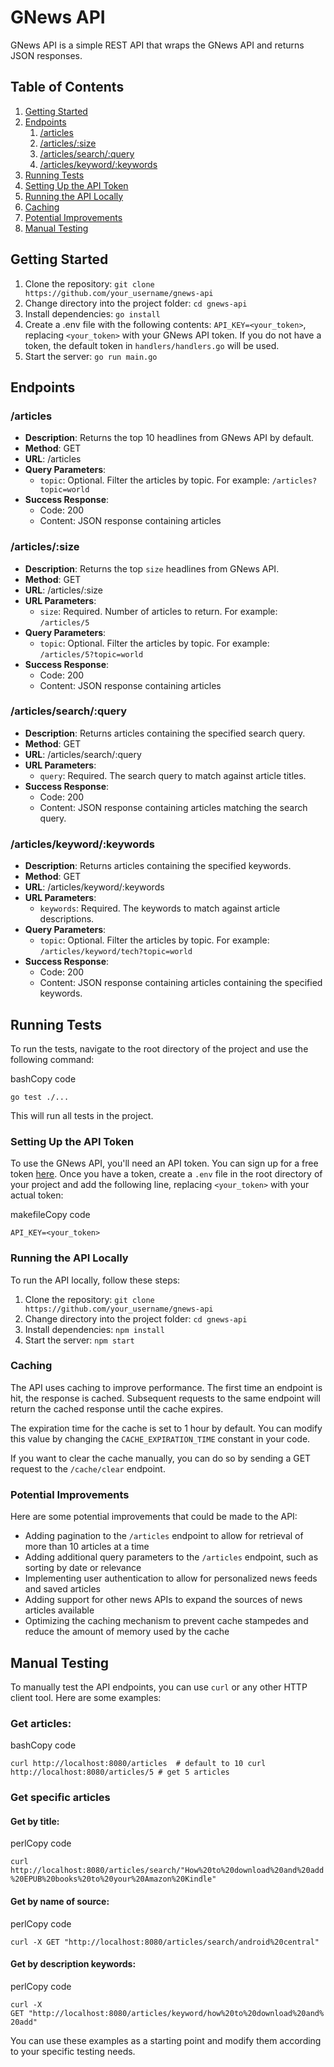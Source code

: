 # GNews API

GNews API is a simple REST API that wraps the GNews API and returns JSON responses.

## Table of Contents

1.  [Getting Started](https://github.com/syedwshah/news-api#getting-started)
2.  [Endpoints](https://github.com/syedwshah/news-api#endpoints)
    1.  [/articles](https://github.com/syedwshah/news-api#articles)
    2.  [/articles/:size](https://github.com/syedwshah/news-api#articlessize)
    3.  [/articles/search/:query](https://github.com/syedwshah/news-api#articlessearchquery)
    4.  [/articles/keyword/:keywords](https://github.com/syedwshah/news-api#articleskeywordkeywords)
3.  [Running Tests](https://github.com/syedwshah/news-api#running-tests)
4.  [Setting Up the API Token](https://github.com/syedwshah/news-api#setting-up-the-api-token)
5.  [Running the API Locally](https://github.com/syedwshah/news-api#running-the-api-locally)
6.  [Caching](https://github.com/syedwshah/news-api#caching)
7.  [Potential Improvements](https://github.com/syedwshah/news-api#potential-improvements)
8.  [Manual Testing](https://github.com/syedwshah/news-api#manual-testing)

## Getting Started

1.  Clone the repository: `git clone https://github.com/your_username/gnews-api`
2.  Change directory into the project folder: `cd gnews-api`
3.  Install dependencies: `go install`
4.  Create a .env file with the following contents: `API_KEY=<your_token>`, replacing `<your_token>` with your GNews API token. If you do not have a token, the default token in `handlers/handlers.go` will be used.
5.  Start the server: `go run main.go`

## Endpoints

### /articles

- **Description**: Returns the top 10 headlines from GNews API by default.
- **Method**: GET
- **URL**: /articles
- **Query Parameters**:
  - `topic`: Optional. Filter the articles by topic. For example: `/articles?topic=world`
- **Success Response**:
  - Code: 200
  - Content: JSON response containing articles

### /articles/:size

- **Description**: Returns the top `size` headlines from GNews API.
- **Method**: GET
- **URL**: /articles/:size
- **URL Parameters**:
  - `size`: Required. Number of articles to return. For example: `/articles/5`
- **Query Parameters**:
  - `topic`: Optional. Filter the articles by topic. For example: `/articles/5?topic=world`
- **Success Response**:
  - Code: 200
  - Content: JSON response containing articles

### /articles/search/:query

- **Description**: Returns articles containing the specified search query.
- **Method**: GET
- **URL**: /articles/search/:query
- **URL Parameters**:
  - `query`: Required. The search query to match against article titles.
- **Success Response**:
  - Code: 200
  - Content: JSON response containing articles matching the search query.

### /articles/keyword/:keywords

- **Description**: Returns articles containing the specified keywords.
- **Method**: GET
- **URL**: /articles/keyword/:keywords
- **URL Parameters**:
  - `keywords`: Required. The keywords to match against article descriptions.
- **Query Parameters**:
  - `topic`: Optional. Filter the articles by topic. For example: `/articles/keyword/tech?topic=world`
- **Success Response**:
  - Code: 200
  - Content: JSON response containing articles containing the specified keywords.

## Running Tests

To run the tests, navigate to the root directory of the project and use the following command:

bashCopy code

`go test ./...`

This will run all tests in the project.

### Setting Up the API Token

To use the GNews API, you'll need an API token. You can sign up for a free token [here](https://gnews.io/signup). Once you have a token, create a `.env` file in the root directory of your project and add the following line, replacing `<your_token>` with your actual token:

makefileCopy code

`API_KEY=<your_token>`

### Running the API Locally

To run the API locally, follow these steps:

1.  Clone the repository: `git clone https://github.com/your_username/gnews-api`
2.  Change directory into the project folder: `cd gnews-api`
3.  Install dependencies: `npm install`
4.  Start the server: `npm start`

### Caching

The API uses caching to improve performance. The first time an endpoint is hit, the response is cached. Subsequent requests to the same endpoint will return the cached response until the cache expires.

The expiration time for the cache is set to 1 hour by default. You can modify this value by changing the `CACHE_EXPIRATION_TIME` constant in your code.

If you want to clear the cache manually, you can do so by sending a GET request to the `/cache/clear` endpoint.

### Potential Improvements

Here are some potential improvements that could be made to the API:

- Adding pagination to the `/articles` endpoint to allow for retrieval of more than 10 articles at a time
- Adding additional query parameters to the `/articles` endpoint, such as sorting by date or relevance
- Implementing user authentication to allow for personalized news feeds and saved articles
- Adding support for other news APIs to expand the sources of news articles available
- Optimizing the caching mechanism to prevent cache stampedes and reduce the amount of memory used by the cache

## Manual Testing

To manually test the API endpoints, you can use `curl` or any other HTTP client tool. Here are some examples:

### Get articles:

bashCopy code

`curl http://localhost:8080/articles  # default to 10 curl http://localhost:8080/articles/5 # get 5 articles`

### Get specific articles

#### Get by title:

perlCopy code

`curl http://localhost:8080/articles/search/"How%20to%20download%20and%20add%20EPUB%20books%20to%20your%20Amazon%20Kindle"`

#### Get by name of source:

perlCopy code

`curl -X GET "http://localhost:8080/articles/search/android%20central"`

#### Get by description keywords:

perlCopy code

`curl -X GET "http://localhost:8080/articles/keyword/how%20to%20download%20and%20add"`

You can use these examples as a starting point and modify them according to your specific testing needs.
